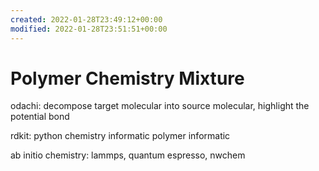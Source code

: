 ```yaml
---
created: 2022-01-28T23:49:12+00:00
modified: 2022-01-28T23:51:51+00:00
---
```


# Polymer Chemistry Mixture

odachi: decompose target molecular into source molecular, highlight the potential bond

rdkit: python chemistry informatic
polymer informatic

ab initio chemistry:
lammps, quantum espresso, nwchem
